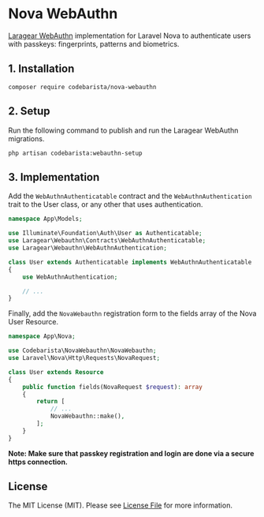 # Nova WebAuthn

[Laragear WebAuthn](https://github.com/Laragear/WebAuthn) implementation for Laravel Nova to authenticate users with
passkeys: fingerprints, patterns and biometrics.

## 1. Installation

```shell
composer require codebarista/nova-webauthn
```

## 2. Setup

Run the following command to publish and run the Laragear WebAuthn migrations.

```shell
php artisan codebarista:webauthn-setup
```

## 3. Implementation

Add the `WebAuthnAuthenticatable` contract and the `WebAuthnAuthentication` trait to the User class, or any other that
uses authentication.

```php
namespace App\Models;

use Illuminate\Foundation\Auth\User as Authenticatable;
use Laragear\Webauthn\Contracts\WebAuthnAuthenticatable;
use Laragear\Webauthn\WebAuthnAuthentication;

class User extends Authenticatable implements WebAuthnAuthenticatable
{
    use WebAuthnAuthentication;

    // ...
}
```

Finally, add the `NovaWebauthn` registration form to the fields array of the Nova User Resource.

```php
namespace App\Nova;

use Codebarista\NovaWebauthn\NovaWebauthn;
use Laravel\Nova\Http\Requests\NovaRequest;

class User extends Resource
{
    public function fields(NovaRequest $request): array
    {
        return [
            // ...
            NovaWebauthn::make(),
        ];
    }
}
```

**Note: Make sure that passkey registration and login are done via a secure https connection.**

## License

The MIT License (MIT). Please see [License File](LICENSE) for more information.
